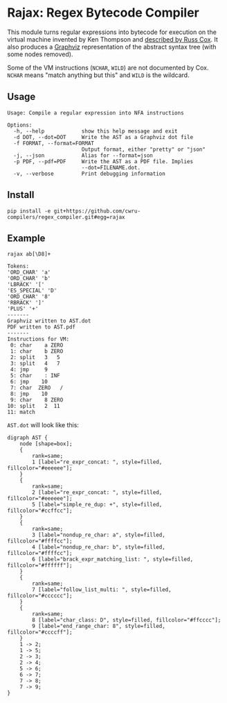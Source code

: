 Rajax: Regex Bytecode Compiler
==============================

This module turns regular expressions into bytecode for execution on the
virtual machine invented by Ken Thompson and [described by Russ
Cox](http://swtch.com/~rsc/regexp/). It also produces a
[Graphviz](http://www.graphviz.org/) representation of the abstract syntax tree
(with some nodes removed).

Some of the VM instructions (`NCHAR`, `WILD`) are not documented by Cox.
`NCHAR` means "match anything but this" and `WILD` is the wildcard.

Usage
-----

```
Usage: Compile a regular expression into NFA instructions

Options:
  -h, --help            show this help message and exit
  -d DOT, --dot=DOT     Write the AST as a Graphviz dot file
  -f FORMAT, --format=FORMAT
                        Output format, either "pretty" or "json"
  -j, --json            Alias for --format=json
  -p PDF, --pdf=PDF     Write the AST as a PDF file. Implies
                        --dot=FILENAME.dot.
  -v, --verbose         Print debugging information
```

Install
-------

    pip install -e git+https://github.com/cwru-compilers/regex_compiler.git#egg=rajax

Example
-------

    rajax ab[\D8]+
    
    Tokens:
    'ORD_CHAR' 'a'
    'ORD_CHAR' 'b'
    'LBRACK' '['
    'ES_SPECIAL' 'D'
    'ORD_CHAR' '8'
    'RBRACK' ']'
    'PLUS' '+'
    -------
    Graphviz written to AST.dot
    PDF written to AST.pdf
    -------
    Instructions for VM:
     0: char    a ZERO
     1: char    b ZERO
     2: split   3   5
     3: split   4   7
     4: jmp     9
     5: char    : INF
     6: jmp    10
     7: char  ZERO   /
     8: jmp    10
     9: char    8 ZERO
    10: split   2  11
    11: match

`AST.dot` will look like this:

    digraph AST {
        node [shape=box];
        {
            rank=same; 
            1 [label="re_expr_concat: ", style=filled, fillcolor="#eeeeee"];
        }
        {
            rank=same; 
            2 [label="re_expr_concat: ", style=filled, fillcolor="#eeeeee"];
            5 [label="simple_re_dup: +", style=filled, fillcolor="#ccffcc"];
        }
        {
            rank=same; 
            3 [label="nondup_re_char: a", style=filled, fillcolor="#ffffcc"];
            4 [label="nondup_re_char: b", style=filled, fillcolor="#ffffcc"];
            6 [label="brack_expr_matching_list: ", style=filled, fillcolor="#ffffff"];
        }
        {
            rank=same; 
            7 [label="follow_list_multi: ", style=filled, fillcolor="#cccccc"];
        }
        {
            rank=same; 
            8 [label="char_class: D", style=filled, fillcolor="#ffcccc"];
            9 [label="end_range_char: 8", style=filled, fillcolor="#ccccff"];
        }
        1 -> 2;
        1 -> 5;
        2 -> 3;
        2 -> 4;
        5 -> 6;
        6 -> 7;
        7 -> 8;
        7 -> 9;
    }
